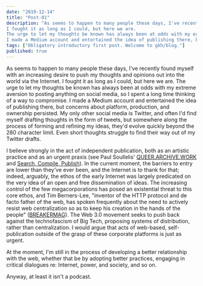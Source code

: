 ```yaml
---
date: "2019-12-14"
title: "Post-01"
description: "As seems to happen to many people these days, I've recently found myself with an increasing desire to push my thoughts and opinions out into the world via the Internet. 
I fought it as long as I could, but here we are.
The urge to let my thoughts be known has always been at odds with my extreme aversion to posting anything on social media, so I spent a long time thinking of a way to compromise.
I made a Medium account and entertained the idea of publishing there, but concerns about platform, production, and ownership persisted."
tags: ["Obligatory introductory first post. Welcome to gkh/blog."]
published: true
---
```


As seems to happen to many people these days, I've recently found myself with an increasing desire to push my thoughts and opinions out into the world via the Internet.
I fought it as long as I could, but here we are.
The urge to let my thoughts be known has always been at odds with my extreme aversion to posting anything on social media, so I spent a long time thinking of a way to compromise.
I made a Medium account and entertained the idea of publishing there, but concerns about platform, production, and ownership persisted.
My only other social media is Twitter, and often I'd find myself drafting thoughts in the form of tweets, but somewhere along the process of forming and refining my ideas, they'd evolve quickly beyond the 280 character limit.
Even short thoughts struggle to find their way out of my Twitter drafts.

I believe strongly in the act of independent publication, both as an artistic practice and as an urgent praxis (see Paul Soullelis' [QUEER.ARCHIVE.WORK](https://soulellis.com/work/queerarchivework/index.html) and [Search, Compile, Publish](https://soulellis.com/2013/05/search-compile-publish/)).
In the current moment, the barriers to entry are lower than they've ever been, and the Internet is to thank for that; indeed, arguably, the ethos of the early Internet was largely predicated on the very idea of an open and free dissemination of ideas.
The increasing control of the few megacorporations has posed an existential threat to this core ethos, and Tim Berners-Lee, "inventor of the HTTP protocol and de facto father of the web, has spoken frequently about the need to actively resist web centralization so as to keep his creation in the hands of the people" ([BREAKERMAG](https://breakermag.com/the-decentralized-web-explained-in-words-you-can-understand/)).
The Web 3.0 movement seeks to push back against the technofascism of Big Tech, proposing systems of distribution, rather than centralization.
I would argue that acts of web-based, self-publication outside of the grasp of these corporate platforms is just as urgent.

At the moment, I'm still in the process of developing a better relationship with the web, whether that be by adopting better practices, engaging in critical dialogues re: Internet, power, and society, and so on.

Anyway, at least it isn't a podcast.
